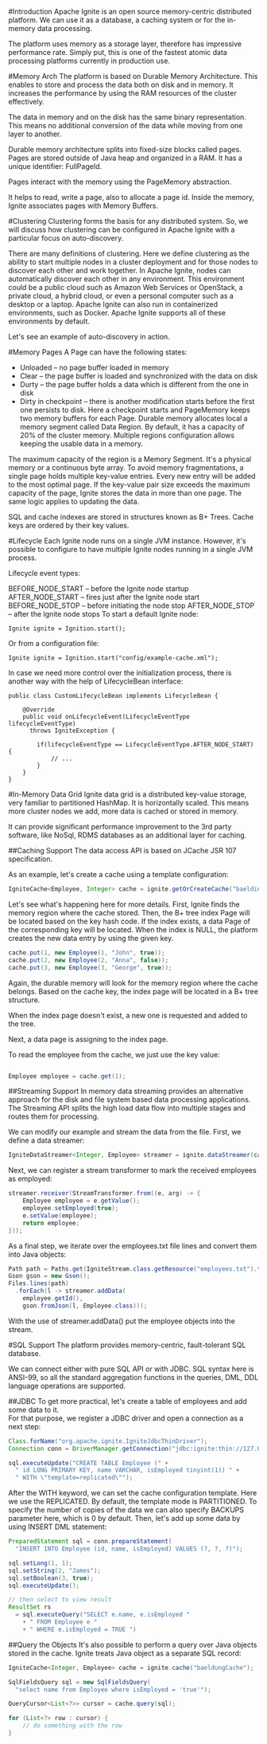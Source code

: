 #Introduction
Apache Ignite is an open source memory-centric distributed platform. We can use it as a database, a caching system or 
for the in-memory data processing.

The platform uses memory as a storage layer, therefore has impressive performance rate. Simply put, this is one of the 
fastest atomic data processing platforms currently in production use.

#Memory Arch
The platform is based on Durable Memory Architecture. This enables to store and process the data both on disk and in memory. 
It increases the performance by using the RAM resources of the cluster effectively.

The data in memory and on the disk has the same binary representation. This means no additional conversion of the data 
while moving from one layer to another.

Durable memory architecture splits into fixed-size blocks called pages. Pages are stored outside of Java heap and 
organized in a RAM. It has a unique identifier: FullPageId.

Pages interact with the memory using the PageMemory abstraction.

It helps to read, write a page, also to allocate a page id. Inside the memory, Ignite associates pages with Memory Buffers.

#Clustering
 Clustering forms the basis for any distributed system. So, we will discuss how clustering can be configured in Apache 
 Ignite with a particular focus on auto-discovery.
 
 There are many definitions of clustering. Here we define clustering as the ability to start multiple nodes in a cluster 
 deployment and for those nodes to discover each other and work together. In Apache Ignite, nodes can automatically 
 discover each other in any environment. This environment could be a public cloud such as Amazon Web Services or 
 OpenStack, a private cloud, a hybrid cloud, or even a personal computer such as a desktop or a laptop. Apache Ignite 
 can also run in containerized environments, such as Docker. Apache Ignite supports all of these environments by default.
 
 Let's see an example of auto-discovery in action.
 
#Memory Pages
A Page can have the following states:

- Unloaded – no page buffer loaded in memory
- Clear – the page buffer is loaded and synchronized with the data on disk
- Durty – the page buffer holds a data which is different from the one in disk
- Dirty in checkpoint – there is another modification starts before the first one persists to disk. Here a checkpoint 
starts and PageMemory keeps two memory buffers for each Page.
Durable memory allocates local a memory segment called Data Region. By default, it has a capacity of 20% of the cluster 
memory. Multiple regions configuration allows keeping the usable data in a memory.

The maximum capacity of the region is a Memory Segment. It's a physical memory or a continuous byte array.
To avoid memory fragmentations, a single page holds multiple key-value entries. Every new entry will be added to 
the most optimal page. If the key-value pair size exceeds the maximum capacity of the page, Ignite stores the data in 
more than one page. The same logic applies to updating the data.

SQL and cache indexes are stored in structures known as B+ Trees. Cache keys are ordered by their key values.

#Lifecycle
Each Ignite node runs on a single JVM instance. However, it's possible to configure to have multiple Ignite nodes 
running in a single JVM process.

Lifecycle event types:

BEFORE_NODE_START – before the Ignite node startup
AFTER_NODE_START – fires just after the Ignite node start
BEFORE_NODE_STOP – before initiating the node stop
AFTER_NODE_STOP – after the Ignite node stops
To start a default Ignite node:
```
Ignite ignite = Ignition.start();
```
Or from a configuration file:
```
Ignite ignite = Ignition.start("config/example-cache.xml");
```
In case we need more control over the initialization process, there is another way with the help of 
LifecycleBean interface:
```
public class CustomLifecycleBean implements LifecycleBean {
 
    @Override
    public void onLifecycleEvent(LifecycleEventType lifecycleEventType) 
      throws IgniteException {
 
        if(lifecycleEventType == LifecycleEventType.AFTER_NODE_START) {
            // ...
        }
    }
}
```
#In-Memory Data Grid
Ignite data grid is a distributed key-value storage, very familiar to partitioned HashMap. It is horizontally scaled. 
This means more cluster nodes we add, more data is cached or stored in memory.

It can provide significant performance improvement to the 3rd party software, like NoSql, RDMS databases as an 
additional layer for caching.

##Caching Support
The data access API is based on JCache JSR 107 specification.

As an example, let's create a cache using a template configuration:
```java
IgniteCache<Employee, Integer> cache = ignite.getOrCreateCache("baeldingCache");
```

Let's see what's happening here for more details. First, Ignite finds the memory region where the cache stored.
Then, the B+ tree index Page will be located based on the key hash code. If the index exists, a data Page of the 
corresponding key will be located. 
When the index is NULL, the platform creates the new data entry by using the given key.
```java
cache.put(1, new Employee(1, "John", true));
cache.put(2, new Employee(2, "Anna", false));
cache.put(3, new Employee(3, "George", true));
```

Again, the durable memory will look for the memory region where the cache belongs. Based on the cache key, the index 
page will be located in a B+ tree structure.

When the index page doesn't exist, a new one is requested and added to the tree.

Next, a data page is assigning to the index page.

To read the employee from the cache, we just use the key value:
```java

Employee employee = cache.get(1);
```
##Streaming Support
In memory data streaming provides an alternative approach for the disk and file system based data processing 
applications. The Streaming API splits the high load data flow into multiple stages and routes them for processing.

We can modify our example and stream the data from the file. First, we define a data streamer:

```java
IgniteDataStreamer<Integer, Employee> streamer = ignite.dataStreamer(cache.getName());
```

Next, we can register a stream transformer to mark the received employees as employed:

```java
streamer.receiver(StreamTransformer.from((e, arg) -> {
    Employee employee = e.getValue();
    employee.setEmployed(true);
    e.setValue(employee);
    return employee;
}));
```

As a final step, we iterate over the employees.txt file lines and convert them into Java objects:

```java
Path path = Paths.get(IgniteStream.class.getResource("employees.txt").toURI());
Gson gson = new Gson();
Files.lines(path)
  .forEach(l -> streamer.addData(
    employee.getId(), 
    gson.fromJson(l, Employee.class)));
```

With the use of streamer.addData() put the employee objects into the stream.


#SQL Support
The platform provides memory-centric, fault-tolerant SQL database.

We can connect either with pure SQL API or with JDBC. SQL syntax here is ANSI-99, so all the standard aggregation 
functions in the queries, DML, DDL language operations are supported.

##JDBC
To get more practical, let's create a table of employees and add some data to it.  
For that purpose, we register a JDBC driver and open a connection as a next step:
```java
Class.forName("org.apache.ignite.IgniteJdbcThinDriver");
Connection conn = DriverManager.getConnection("jdbc:ignite:thin://127.0.0.1/");

sql.executeUpdate("CREATE TABLE Employee (" +
  " id LONG PRIMARY KEY, name VARCHAR, isEmployed tinyint(1)) " +
  " WITH \"template=replicated\"");
```
After the WITH keyword, we can set the cache configuration template. Here we use the REPLICATED. By default, 
the template mode is PARTITIONED. To specify the number of copies of the data we can also specify BACKUPS parameter 
here, which is 0 by default.
Then, let's add up some data by using INSERT DML statement:
```java
PreparedStatement sql = conn.prepareStatement(
  "INSERT INTO Employee (id, name, isEmployed) VALUES (?, ?, ?)");

sql.setLong(1, 1);
sql.setString(2, "James");
sql.setBoolean(3, true);
sql.executeUpdate();

// then select to view result
ResultSet rs 
  = sql.executeQuery("SELECT e.name, e.isEmployed " 
    + " FROM Employee e " 
    + " WHERE e.isEmployed = TRUE ")
```
##Query the Objects
It's also possible to perform a query over Java objects stored in the cache. Ignite treats Java object as a separate 
SQL record:
```java
IgniteCache<Integer, Employee> cache = ignite.cache("baeldungCache");

SqlFieldsQuery sql = new SqlFieldsQuery(
  "select name from Employee where isEmployed = 'true'");

QueryCursor<List<?>> cursor = cache.query(sql);

for (List<?> row : cursor) {
    // do something with the row
}
```


